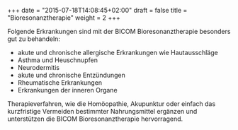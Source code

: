 +++
date = "2015-07-18T14:08:45+02:00"
draft = false
title = "Bioresonanztherapie"
weight = 2
+++

Folgende Erkrankungen sind mit der BICOM Bioresonanztherapie besonders gut zu behandeln:

* akute und chronische allergische Erkrankungen wie Hautausschläge
* Asthma und Heuschnupfen
* Neurodermitis
* akute und chronische Entzündungen
* Rheumatische Erkrankungen
* Erkrankungen der inneren Organe

Therapieverfahren, wie die Homöopathie, Akupunktur oder einfach das kurzfristige Vermeiden bestimmter Nahrungsmittel ergänzen und unterstützen die BICOM Bioresonanztherapie hervorragend.
